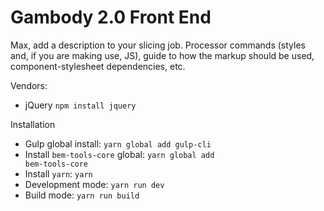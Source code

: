 # Gambody 2.0 Front End

Max, add a description to your slicing job. Processor commands (styles and, if you are making use, JS), 
guide to how the markup should be used, component-stylesheet dependencies, etc.

Vendors:
- jQuery <code>npm install jquery</code>

Installation
- Gulp global install: <code>yarn global add gulp-cli</code>
- Install <code>bem-tools-core</code> global: <code>yarn global add bem-tools-core</code></li>
- Install <code>yarn</code>: <code>yarn</code>
- Development mode: <code>yarn run dev</code>
- Build mode: <code>yarn run build</code>